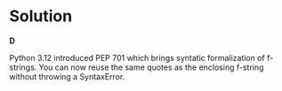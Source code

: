 # Solution

**D**

Python 3.12 introduced PEP 701 which brings syntatic formalization of f-strings. You can now reuse the same quotes as the enclosing f-string without throwing a SyntaxError.